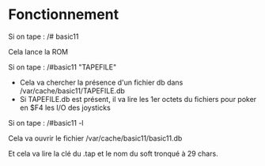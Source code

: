 # Fonctionnement

Si on tape : /# basic11

Cela lance la ROM

Si on tape : /#basic11 "TAPEFILE"
* Cela va chercher la présence d'un fichier db dans /var/cache/basic11/TAPEFILE.db
* Si TAPEFILE.db est présent, il va lire les 1er octets du fichiers pour poker en $F4 les I/O des joysticks

Si on tape : /#basic11 -l

Cela va ouvrir le fichier /var/cache/basic11/basic11.db

Et cela va lire la clé du .tap et le nom du soft tronqué à 29 chars.


